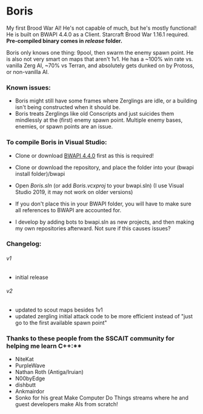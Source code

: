 # Boris
My first Brood War AI! He's not capable of much, but he's mostly functional!
He is built on BWAPI 4.4.0 as a Client.
Starcraft Brood War 1.16.1 required.
**Pre-compiled binary comes in _release_ folder.**

Boris only knows one thing: 9pool, then swarm the enemy spawn point.
He is also not very smart on maps that aren't 1v1. He has a ~100% win rate vs. vanilla Zerg AI, ~70% vs Terran, and absolutely gets dunked on by Protoss, or non-vanilla AI.

### Known issues:
 - Boris might still have some frames where Zerglings are idle, or a building isn't being constructed when it should be.
 - Boris treats Zerglings like old Conscripts and just suicides them mindlessly at the (first) enemy spawn point. Multiple enemy bases, enemies, or spawn points are an issue.

### To compile Boris in Visual Studio:
 - Clone or download [BWAPI 4.4.0](https://bwapi.github.io) first as this is required!
 - Clone or download the repository, and place the folder into your (bwapi install folder)/bwapi
 - Open _Boris.sln_ (or add _Boris.vcxproj_ to your bwapi.sln) (I use Visual Studio 2019, it may not work on older versions)

 - If you don't place this in your BWAPI folder, you will have to make sure all references to BWAPI are accounted for.
 - I develop by adding bots to bwapi.sln as new projects, and then making my own repositories afterward. Not sure if this causes issues?
 
 ### Changelog:
 ###### v1
  - initial release
 ###### v2
  - updated to scout maps besides 1v1
  - updated zergling initial attack code to be more efficient instead of "just go to the first available spawn point"


### Thanks to these people from the SSCAIT community for helping me learn C++:**
 - NiteKat
 - PurpleWave
 - Nathan Roth (Antiga/Iruian)
 - N00byEdge
 - dishbutt
 - Ankmairdor
 - Sonko for his great Make Computer Do Things streams where he and guest developers make AIs from scratch!
